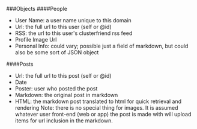 ﻿###Objects
####People
- User Name: a user name unique to this domain
- Url: the full url to this user (self or @id)
- RSS: the url to this user's clusterfriend rss feed
- Profile Image Url
- Personal Info: could vary; possible just a field of markdown, but could also be some sort of JSON object

####Posts
- Url: the full url to this post (self or @id)
- Date
- Poster: user who posted the post
- Markdown: the original post in markdown
- HTML: the markdown post translated to html for quick retrieval and rendering
Note: there is no special thing for images. It is assumed whatever user front-end (web or app) the post is made with will upload items for url inclusion in the markdown.

